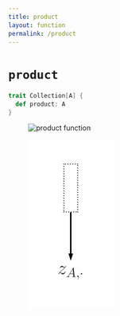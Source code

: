 ```yaml
---
title: product
layout: function
permalink: /product
---
```


# `product`

~~~ scala
trait Collection[A] {
  def product: A
}
~~~

<figure class="diagram">
  <img src="images/product.1.svg" alt="product function">
  <!-- <figcaption class="diagram-desc"><code>product</code> uses <code>p</code> to classify elements into two groups</figcaption> -->
</figure>

<figure class="diagram">
  <img src="images/product.2.svg" alt="product function">
  <!-- <figcaption class="diagram-desc"><code>product</code> uses <code>p</code> to classify elements into two groups</figcaption> -->
</figure>
